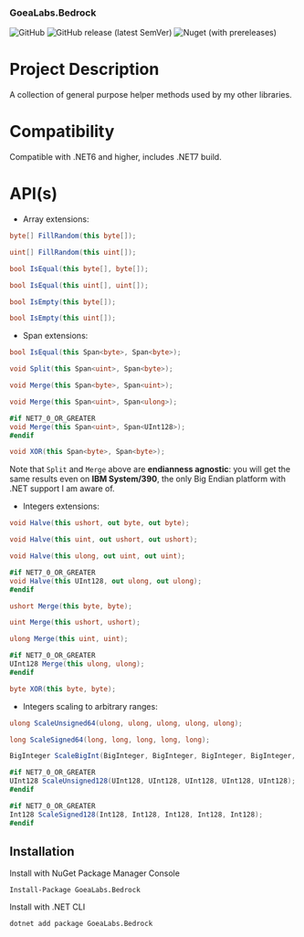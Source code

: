 ### GoeaLabs.Bedrock

![GitHub](https://img.shields.io/github/license/GoeaLabs/dotnet-bedrock?style=for-the-badge)
![GitHub release (latest SemVer)](https://img.shields.io/github/v/release/GoeaLabs/dotnet-bedrock?include_prereleases&style=for-the-badge)
![Nuget (with prereleases)](https://img.shields.io/nuget/vpre/GoeaLabs.Bedrock?style=for-the-badge)

# Project Description
A collection of general purpose helper methods used by my other libraries.

# Compatibility
Compatible with .NET6 and higher, includes .NET7 build.

# API(s)

- Array extensions:

```csharp
byte[] FillRandom(this byte[]);
```

```csharp
uint[] FillRandom(this uint[]);
```

```csharp
bool IsEqual(this byte[], byte[]);
```

```csharp
bool IsEqual(this uint[], uint[]);
```

```csharp
bool IsEmpty(this byte[]);
```

```csharp
bool IsEmpty(this uint[]);
```

- Span extensions:

```csharp
bool IsEqual(this Span<byte>, Span<byte>);
```

```csharp
void Split(this Span<uint>, Span<byte>);
```

```csharp
void Merge(this Span<byte>, Span<uint>);
```

```csharp
void Merge(this Span<uint>, Span<ulong>);
```

```csharp
#if NET7_0_OR_GREATER
void Merge(this Span<uint>, Span<UInt128>);
#endif
```

```csharp
void XOR(this Span<byte>, Span<byte>);
```

Note that ```Split``` and ```Merge``` above are **endianness agnostic**: you will get the 
same results even on **IBM System/390**, the only Big Endian platform with .NET support
I am aware of.

- Integers extensions:

```csharp
void Halve(this ushort, out byte, out byte);
```

```csharp
void Halve(this uint, out ushort, out ushort);
```

```csharp
void Halve(this ulong, out uint, out uint);
```

```csharp
#if NET7_0_OR_GREATER
void Halve(this UInt128, out ulong, out ulong);
#endif
```

```csharp
ushort Merge(this byte, byte);
```

```csharp
uint Merge(this ushort, ushort);
```

```csharp
ulong Merge(this uint, uint);
```

```csharp
#if NET7_0_OR_GREATER
UInt128 Merge(this ulong, ulong);
#endif
```

```csharp
byte XOR(this byte, byte);
```

- Integers scaling to arbitrary ranges:

```csharp
ulong ScaleUnsigned64(ulong, ulong, ulong, ulong, ulong);
```

```csharp
long ScaleSigned64(long, long, long, long, long);
```

```csharp
BigInteger ScaleBigInt(BigInteger, BigInteger, BigInteger, BigInteger, BigInteger);
```

```csharp
#if NET7_0_OR_GREATER
UInt128 ScaleUnsigned128(UInt128, UInt128, UInt128, UInt128, UInt128);
#endif
```

```csharp
#if NET7_0_OR_GREATER
Int128 ScaleSigned128(Int128, Int128, Int128, Int128, Int128);
#endif
```

## Installation

Install with NuGet Package Manager Console
```
Install-Package GoeaLabs.Bedrock
```

Install with .NET CLI
```
dotnet add package GoeaLabs.Bedrock
```

